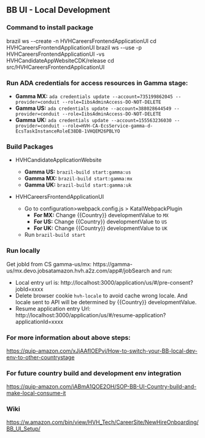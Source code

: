 ## BB UI -  Local Development

### Command to install package
brazil ws --create -n HVHCareersFrontendApplicationUI
cd HVHCareersFrontendApplicationUI
brazil ws --use -p HVHCareersFrontendApplicationUI -vs 	HVHCandidateAppWebsiteCDK/release
cd src/HVHCareersFrontendApplicationUI

### Run ADA credentials for access resources in Gamma stage:

* **Gamma MX:** `ada credentials update --account=735199862045 --provider=conduit --role=IibsAdminAccess-DO-NOT-DELETE`
* **Gamma US:** `ada credentials update --account=388028644549 --provider=conduit --role=IibsAdminAccess-DO-NOT-DELETE`
* **Gamma UK:** `ada credentials update --account=155563236030 --provider=conduit --role=HVH-CA-EcsService-gamma-d-EcsTaskInstanceRoleE38DB-1VHQEM26PBLYO`

### Build Packages
    
* HVHCandidateApplicationWebsite
    * **Gamma US:** `brazil-build start:gamma:us`
    * **Gamma MX:** `brazil-build start:gamma:mx`
    * **Gamma UK:** `brazil-build start:gamma:uk`

* HVHCareersFrontendApplicationUI
    * Go to configuration>webpack.config.js > KatalWebpackPlugin
        * **For MX:** Change {{Country}} developmentValue to `MX`
        * **For US:** Change {{Country}} developmentValue to `US`
        * **For UK:** Change {{Country}} developmentValue to `UK`
    * Run  `brazil-build start`

### Run locally 
Get jobId from CS gamma-us/mx: https://gamma-us/mx.devo.jobsatamazon.hvh.a2z.com/app#/jobSearch and run: 

* Local entry url is: http://localhost:3000/application/us/#/pre-consent?jobId=xxxx
* Delete browser cookie `hvh-locale` to avoid cache wrong locale.
  And locale sent to API will be determined by {{Country}} developmentValue.
* Resume application entry Url: http://localhost:3000/application/us/#/resume-application?applicationId=xxxx

### For more information about above steps:
https://quip-amazon.com/xJjAAfIOEPvj/How-to-switch-your-BB-local-dev-env-to-other-countrystage

### For future country build and development env integration
https://quip-amazon.com/iABmA1QOE2OH/SOP-BB-UI-Country-build-and-make-local-consume-it

### Wiki
https://w.amazon.com/bin/view/HVH_Tech/CareerSite/NewHireOnboarding/BB_UI_Setup/
